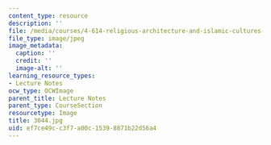 ```yaml
---
content_type: resource
description: ''
file: /media/courses/4-614-religious-architecture-and-islamic-cultures-fall-2002/ef7ce49cc3f7a00c15398871b22d56a4_3044.jpg
file_type: image/jpeg
image_metadata:
  caption: ''
  credit: ''
  image-alt: ''
learning_resource_types:
- Lecture Notes
ocw_type: OCWImage
parent_title: Lecture Notes
parent_type: CourseSection
resourcetype: Image
title: 3044.jpg
uid: ef7ce49c-c3f7-a00c-1539-8871b22d56a4
---
```

